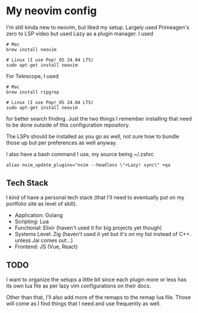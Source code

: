 # My neovim config

I'm still kinda new to neovim, but liked my setup. Largely used Primeagen's zero to LSP video but used Lazy as a plugin manager. I used

```
# Mac
brew install neovim

# Linux (I use Pop!_OS 24.04 LTS)
sudo apt-get install neovim
```

For Telescope, I used

```
# Mac
brew install ripgrep

# Linux (I use Pop!_OS 24.04 LTS)
sudo apt-get install neovim
```

for better search finding. Just the two things I remember installing that need to be done outside of this configuration repository.

The LSPs should be installed as you go as well, not sure how to bundle those up but per preferences as well anyway.

I also have a bash command I use, my source being ~/.zshrc

```
alias nvim_update_plugins="nvim --headless \"+Lazy! sync\" +qa
```
## Tech Stack

I kind of have a personal tech stack (that I'll need to eventually put on my portfolio site as level of skill).

- Application: Golang
- Scripting: Lua
- Functional: Elixir (haven't used it for big projects yet though)
- Systems Level: Zig (haven't used it yet but it's on my list instead of C++. unless Jai comes out...)
- Frontend: JS (Vue, React)

## TODO

I want to organize the setups a little bit since each plugin more or less has its own lua file as per lazy vim configurations on their docs.

Other than that, I'll also add more of the remaps to the remap lua file. Those will come as I find things that I need and use frequently as well.
